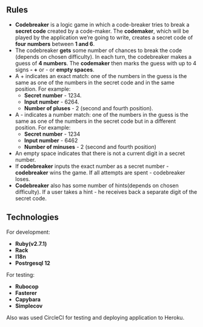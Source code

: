 ## Rules
- **Codebreaker** is a logic game in which a code-breaker tries to break a **secret code** created by a code-maker. The **codemaker**, which will be played by the application we’re going to write, creates a secret code of **four numbers** between **1 and 6**.
- The codebreaker **gets** some number of chances to break the code (depends on chosen difficulty). In each turn, the codebreaker makes a guess of **4 numbers**. The **codemaker** then marks the guess with up to 4 signs **- +** or - or **empty spaces**.
- A + indicates an exact match: one of the numbers in the guess is the same as one of the numbers in the secret code and in the same position. For example:
  - **Secret number** - 1234.
  - **Input number** - 6264.
  - **Number of pluses** - 2 (second and fourth position).
- A - indicates a number match: one of the numbers in the guess is the same as one of the numbers in the secret code but in a different position. For example:
  - **Secret number** - 1234
  - **Input number** - 6462
  - **Number of minuses** - 2 (second and fourth position)
- An empty space indicates that there is not a current digit in a secret number.
- If **codebreaker** inputs the exact number as a secret number - **codebreaker** wins the game. If all attempts are spent - codebreaker loses.
- **Codebreaker** also has some number of hints(depends on chosen difficulty). If a user takes a hint - he receives back a separate digit of the secret code.
## Technologies
For development:
- **Ruby(v2.7.1)**
- **Rack**
- **I18n**
- **Postrgesql 12**

For testing:
- **Rubocop**
- **Fasterer**
- **Capybara**
- **Simplecov**

Also was used CircleCI for testing and deploying application to Heroku.

